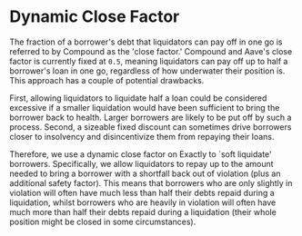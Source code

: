 # Dynamic Close Factor

The fraction of a borrower's debt that liquidators can pay off in one go is referred to by Compound as the 'close factor.' Compound and Aave's close factor is currently fixed at `0.5`, meaning liquidators can pay off up to half a borrower's loan in one go, regardless of how underwater their position is. This approach has a couple of potential drawbacks.

First, allowing liquidators to liquidate half a loan could be considered excessive if a smaller liquidation would have been sufficient to bring the borrower back to health. Larger borrowers are likely to be put off by such a process. Second, a sizeable fixed discount can sometimes drive borrowers closer to insolvency and disincentivize them from repaying their loans.

Therefore, we use a dynamic close factor on Exactly to \`soft liquidate' borrowers. Specifically, we allow liquidators to repay up to the amount needed to bring a borrower with a shortfall back out of violation (plus an additional safety factor). This means that borrowers who are only slightly in violation will often have much less than half their debts repaid during a liquidation, whilst borrowers who are heavily in violation will often have much more than half their debts repaid during a liquidation (their whole position might be closed in some circumstances).
